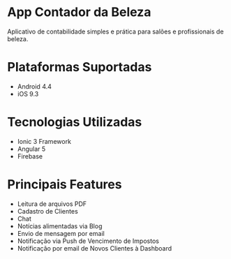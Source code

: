 # App Contador da Beleza
Aplicativo de contabilidade simples e prática para salões e profissionais de beleza.

# Plataformas Suportadas
- Android 4.4
- iOS 9.3

# Tecnologias Utilizadas
- Ionic 3 Framework
- Angular 5
- Firebase

# Principais Features
- Leitura de arquivos PDF
- Cadastro de Clientes
- Chat
- Notícias alimentadas via Blog
- Envio de mensagem por email
- Notificação via Push de Vencimento de Impostos 
- Notificação por email de Novos Clientes à Dashboard